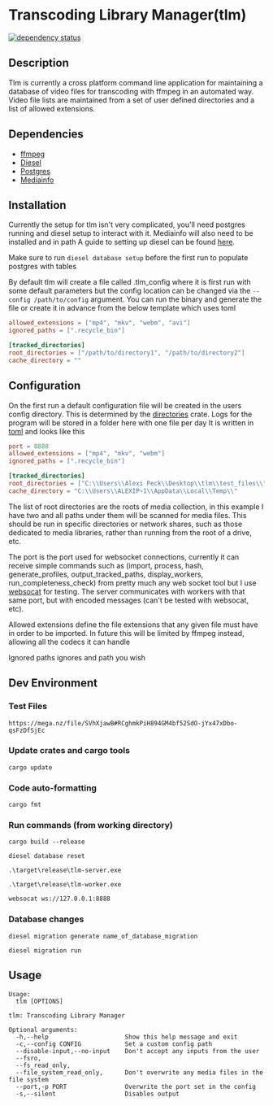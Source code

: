 # Transcoding Library Manager(tlm)
[![dependency status](https://deps.rs/repo/github/alexipeck/tlm/status.svg)](https://deps.rs/repo/github/alexipeck/tlm)
## Description
Tlm is currently a cross platform command line application for maintaining a database of video files
for transcoding with ffmpeg in an automated way. Video file lists are maintained from a set of user
defined directories and a list of allowed extensions.

## Dependencies
* [ffmpeg](https://ffmpeg.org/)
* [Diesel](https://diesel.rs/)
* [Postgres](https://www.postgresql.org/)
* [Mediainfo](https://mediaarea.net/en/MediaInfo)

## Installation
Currently the setup for tlm isn't very complicated, you'll need postgres running and diesel setup to interact with it.
Mediainfo will also need to be installed and in path
A guide to setting up diesel can be found [here](https://diesel.rs/guides/getting-started.html).<br/>

Make sure to run ```diesel database setup``` before the first run to populate postgres with tables<br/>

By default tlm will
create a file called .tlm_config where it is first run with some default parameters but the config location can be changed
via the ```--config /path/to/config``` argument. You can run the binary and generate the file or create it in advance from 
the below template which uses toml

```toml
allowed_extensions = ["mp4", "mkv", "webm", "avi"]
ignored_paths = [".recycle_bin"]

[tracked_directories]
root_directories = ["/path/to/directory1", "/path/to/directory2"]
cache_directory = ""
```

## Configuration
On the first run a default configuration file will be created in the users
config directory. This is determined by the [directories](https://docs.rs/directories/4.0.1/directories/) crate. Logs for the program will be stored in a folder here with one file per day
It is written in [toml](https://toml.io) and looks like this

```toml
port = 8888
allowed_extensions = ["mp4", "mkv", "webm"]
ignored_paths = [".recycle_bin"]

[tracked_directories]
root_directories = ["C:\\Users\\Alexi Peck\\Desktop\\tlm\\test_files\\"]
cache_directory = "C:\\Users\\ALEXIP~1\\AppData\\Local\\Temp\\"
```
The list of root directories are the roots of media collection, in this example
I have two and all paths under them will be scanned for media files.
This should be run in specific directories or network shares, such as those dedicated to media libraries, rather than running from the root of a drive, etc.

The port is the port used for websocket connections, currently it can receive simple commands such as (import, process, hash, generate_profiles, output_tracked_paths, display_workers, run_completeness_check) from pretty much any web socket tool but I use [websocat](https://github.com/vi/websocat) for testing. The server communicates with workers with that same port, but with encoded messages (can't be tested with websocat, etc).

Allowed extensions define the file extensions that any given file must have in order to be imported.
In future this will be limited by ffmpeg instead, allowing all the codecs it can handle

Ignored paths ignores and path you wish

## Dev Environment
### Test Files
```
https://mega.nz/file/SVhXjawB#RCghmkPiH894GM4bf52SdO-jYx47xDbo-qsFzDfSjEc
```

### Update crates and cargo tools
```
cargo update
```

### Code auto-formatting
```
cargo fmt
```

### Run commands (from working directory)
```
cargo build --release
```
```
diesel database reset
```
```
.\target\release\tlm-server.exe
```
```
.\target\release\tlm-worker.exe
```
```
websocat ws://127.0.0.1:8888
```

### Database changes
```
diesel migration generate name_of_database_migration
```
```
diesel migration run
```

## Usage
```
Usage:
  tlm [OPTIONS]

tlm: Transcoding Library Manager

Optional arguments:
  -h,--help                     Show this help message and exit
  -c,--config CONFIG            Set a custom config path
  --disable-input,--no-input    Don't accept any inputs from the user
  --fsro,
  --fs_read_only,
  --file_system_read_only,      Don't overwrite any media files in the file system
  --port,-p PORT                Overwrite the port set in the config
  -s,--silent                   Disables output
```
